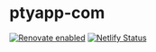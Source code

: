 # ptyapp-com
[![Renovate enabled](https://img.shields.io/badge/renovate-enabled-brightgreen)](https://github.com/renovatebot/renovate)
[![Netlify Status](https://api.netlify.com/api/v1/badges/6f61497d-a6a0-4729-b401-8f9d6523637f/deploy-status)](https://app.netlify.com/sites/ptyapp-faf3d6/deploys)
